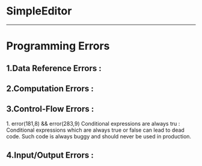 # SimpleEditor

---------
# Programming Errors

## 1.Data Reference Errors :

## 2.Computation Errors :

## 3.Control-Flow Errors :
 <p>1. error(181,8) && error(283,9) Conditional expressions are always tru : <br> Conditional expressions which are always true or false can lead to dead code. Such code is always buggy and should never be used in production.</p>
 

## 4.Input/Output Errors :
